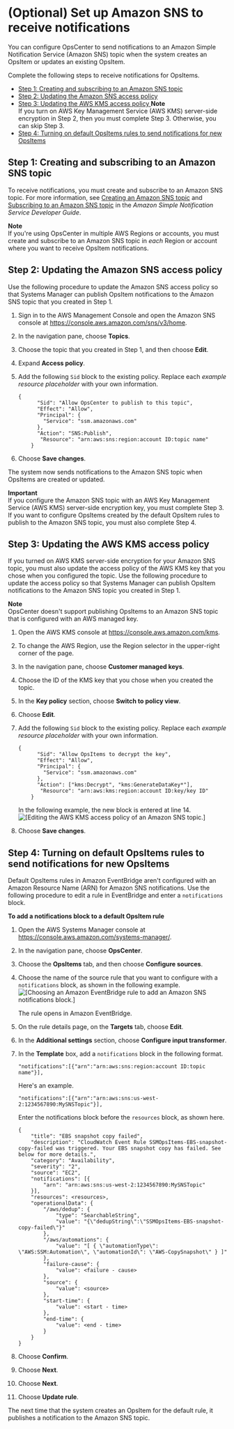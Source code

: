 # \(Optional\) Set up Amazon SNS to receive notifications<a name="OpsCenter-getting-started-sns"></a>

You can configure OpsCenter to send notifications to an Amazon Simple Notification Service \(Amazon SNS\) topic when the system creates an OpsItem or updates an existing OpsItem\. 

Complete the following steps to receive notifications for OpsItems\.
+ [Step 1: Creating and subscribing to an Amazon SNS topic](#OpsCenter-getting-started-sns-create-topic)
+ [Step 2: Updating the Amazon SNS access policy](#OpsCenter-getting-started-sns-encryption-policy)
+ [Step 3: Updating the AWS KMS access policy ](#OpsCenter-getting-started-sns-KMS-policy)
**Note**  
If you turn on AWS Key Management Service \(AWS KMS\) server\-side encryption in Step 2, then you must complete Step 3\. Otherwise, you can skip Step 3\. 
+ [Step 4: Turning on default OpsItems rules to send notifications for new OpsItems](#OpsCenter-getting-started-sns-default-rules)

## Step 1: Creating and subscribing to an Amazon SNS topic<a name="OpsCenter-getting-started-sns-create-topic"></a>

To receive notifications, you must create and subscribe to an Amazon SNS topic\. For more information, see [Creating an Amazon SNS topic](https://docs.aws.amazon.com/sns/latest/dg/CreateTopic.html) and [Subscribing to an Amazon SNS topic](https://docs.aws.amazon.com/sns/latest/dg/sns-tutorial-create-subscribe-endpoint-to-topic.html) in the *Amazon Simple Notification Service Developer Guide*\.

**Note**  
If you're using OpsCenter in multiple AWS Regions or accounts, you must create and subscribe to an Amazon SNS topic in *each* Region or account where you want to receive OpsItem notifications\. 

## Step 2: Updating the Amazon SNS access policy<a name="OpsCenter-getting-started-sns-encryption-policy"></a>

Use the following procedure to update the Amazon SNS access policy so that Systems Manager can publish OpsItem notifications to the Amazon SNS topic that you created in Step 1\.

1. Sign in to the AWS Management Console and open the Amazon SNS console at [https://console\.aws\.amazon\.com/sns/v3/home](https://console.aws.amazon.com/sns/v3/home)\.

1. In the navigation pane, choose **Topics**\.

1. Choose the topic that you created in Step 1, and then choose **Edit**\.

1. Expand **Access policy**\.

1. Add the following `Sid` block to the existing policy\. Replace each *example resource placeholder* with your own information\.

   ```
   {
         "Sid": "Allow OpsCenter to publish to this topic",
         "Effect": "Allow",
         "Principal": {
           "Service": "ssm.amazonaws.com"
         },
         "Action": "SNS:Publish",
          "Resource": "arn:aws:sns:region:account ID:topic name"
       }
   ```

1. Choose **Save changes**\.

The system now sends notifications to the Amazon SNS topic when OpsItems are created or updated\.

**Important**  
If you configure the Amazon SNS topic with an AWS Key Management Service \(AWS KMS\) server\-side encryption key, you must complete Step 3\. If you want to configure OpsItems created by the default OpsItem rules to publish to the Amazon SNS topic, you must also complete Step 4\.

## Step 3: Updating the AWS KMS access policy<a name="OpsCenter-getting-started-sns-KMS-policy"></a>

If you turned on AWS KMS server\-side encryption for your Amazon SNS topic, you must also update the access policy of the AWS KMS key that you chose when you configured the topic\. Use the following procedure to update the access policy so that Systems Manager can publish OpsItem notifications to the Amazon SNS topic you created in Step 1\.

**Note**  
OpsCenter doesn't support publishing OpsItems to an Amazon SNS topic that is configured with an AWS managed key\.

1. Open the AWS KMS console at [https://console\.aws\.amazon\.com/kms](https://console.aws.amazon.com/kms)\.

1. To change the AWS Region, use the Region selector in the upper\-right corner of the page\.

1. In the navigation pane, choose **Customer managed keys**\.

1. Choose the ID of the KMS key that you chose when you created the topic\.

1. In the **Key policy** section, choose **Switch to policy view**\.

1. Choose **Edit**\.

1. Add the following `Sid` block to the existing policy\. Replace each *example resource placeholder* with your own information\.

   ```
   {
         "Sid": "Allow OpsItems to decrypt the key",
         "Effect": "Allow",
         "Principal": {
           "Service": "ssm.amazonaws.com"
         },
         "Action": ["kms:Decrypt", "kms:GenerateDataKey*"],
          "Resource": "arn:aws:kms:region:account ID:key/key ID"
       }
   ```

    In the following example, the new block is entered at line 14\.  
![\[Editing the AWS KMS access policy of an Amazon SNS topic.\]](http://docs.aws.amazon.com/systems-manager/latest/userguide/images/OpsItems_SNS_KMS_access_policy.png)

1. Choose **Save changes**\.

## Step 4: Turning on default OpsItems rules to send notifications for new OpsItems<a name="OpsCenter-getting-started-sns-default-rules"></a>

Default OpsItems rules in Amazon EventBridge aren't configured with an Amazon Resource Name \(ARN\) for Amazon SNS notifications\. Use the following procedure to edit a rule in EventBridge and enter a `notifications` block\. 

**To add a notifications block to a default OpsItem rule**

1. Open the AWS Systems Manager console at [https://console\.aws\.amazon\.com/systems\-manager/](https://console.aws.amazon.com/systems-manager/)\.

1. In the navigation pane, choose **OpsCenter**\.

1. Choose the **OpsItems** tab, and then choose **Configure sources**\.

1. Choose the name of the source rule that you want to configure with a `notifications` block, as shown in the following example\.  
![\[Choosing an Amazon EventBridge rule to add an Amazon SNS notifications block.\]](http://docs.aws.amazon.com/systems-manager/latest/userguide/images/OpsItems_SNS_Setup_2.png)

   The rule opens in Amazon EventBridge\.

1. On the rule details page, on the **Targets** tab, choose **Edit**\.

1. In the **Additional settings** section, choose **Configure input transformer**\.

1. In the **Template** box, add a `notifications` block in the following format\.

   ```
   "notifications":[{"arn":"arn:aws:sns:region:account ID:topic name"}],
   ```

   Here's an example\.

   ```
   "notifications":[{"arn":"arn:aws:sns:us-west-2:1234567890:MySNSTopic"}],
   ```

   Enter the notifications block before the `resources` block, as shown here\.

   ```
   {
       "title": "EBS snapshot copy failed",
       "description": "CloudWatch Event Rule SSMOpsItems-EBS-snapshot-copy-failed was triggered. Your EBS snapshot copy has failed. See below for more details.",
       "category": "Availability",
       "severity": "2",
       "source": "EC2",
       "notifications": [{
           "arn": "arn:aws:sns:us-west-2:1234567890:MySNSTopic"
       }],
       "resources": <resources>,
       "operationalData": {
           "/aws/dedup": {
               "type": "SearchableString",
               "value": "{\"dedupString\":\"SSMOpsItems-EBS-snapshot-copy-failed\"}"
           },
           "/aws/automations": {
               "value": "[ { \"automationType\": \"AWS:SSM:Automation\", \"automationId\": \"AWS-CopySnapshot\" } ]"
           },
           "failure-cause": {
               "value": <failure - cause>
           },
           "source": {
               "value": <source>
           },
           "start-time": {
               "value": <start - time>
           },
           "end-time": {
               "value": <end - time>
           }
       }
   }
   ```

1. Choose **Confirm**\.

1. Choose **Next**\.

1. Choose **Next**\.

1. Choose **Update rule**\.

The next time that the system creates an OpsItem for the default rule, it publishes a notification to the Amazon SNS topic\.